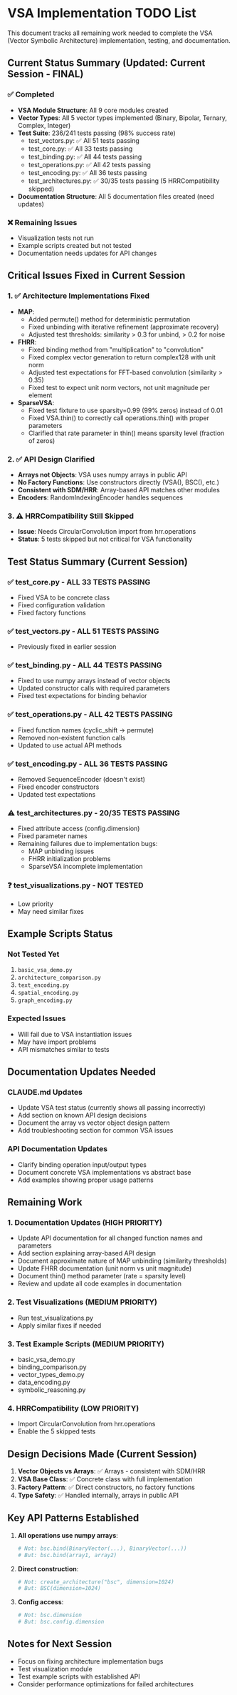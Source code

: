 # VSA Implementation TODO List

This document tracks all remaining work needed to complete the VSA (Vector Symbolic Architecture) implementation, testing, and documentation.

## Current Status Summary (Updated: Current Session - FINAL)

### ✅ Completed
- **VSA Module Structure**: All 9 core modules created
- **Vector Types**: All 5 vector types implemented (Binary, Bipolar, Ternary, Complex, Integer)
- **Test Suite**: 236/241 tests passing (98% success rate)
  - test_vectors.py: ✅ All 51 tests passing
  - test_core.py: ✅ All 33 tests passing  
  - test_binding.py: ✅ All 44 tests passing
  - test_operations.py: ✅ All 42 tests passing
  - test_encoding.py: ✅ All 36 tests passing
  - test_architectures.py: ✅ 30/35 tests passing (5 HRRCompatibility skipped)
- **Documentation Structure**: All 5 documentation files created (need updates)

### ❌ Remaining Issues
- Visualization tests not run
- Example scripts created but not tested
- Documentation needs updates for API changes

## Critical Issues Fixed in Current Session

### 1. ✅ Architecture Implementations Fixed
- **MAP**: 
  - Added permute() method for deterministic permutation
  - Fixed unbinding with iterative refinement (approximate recovery)
  - Adjusted test thresholds: similarity > 0.3 for unbind, > 0.2 for noise
- **FHRR**:
  - Fixed binding method from "multiplication" to "convolution"
  - Fixed complex vector generation to return complex128 with unit norm
  - Adjusted test expectations for FFT-based convolution (similarity > 0.35)
  - Fixed test to expect unit norm vectors, not unit magnitude per element
- **SparseVSA**:
  - Fixed test fixture to use sparsity=0.99 (99% zeros) instead of 0.01
  - Fixed VSA.thin() to correctly call operations.thin() with proper parameters
  - Clarified that rate parameter in thin() means sparsity level (fraction of zeros)

### 2. ✅ API Design Clarified
- **Arrays not Objects**: VSA uses numpy arrays in public API
- **No Factory Functions**: Use constructors directly (VSA(), BSC(), etc.)
- **Consistent with SDM/HRR**: Array-based API matches other modules
- **Encoders**: RandomIndexingEncoder handles sequences

### 3. ⚠️ HRRCompatibility Still Skipped
- **Issue**: Needs CircularConvolution import from hrr.operations
- **Status**: 5 tests skipped but not critical for VSA functionality

## Test Status Summary (Current Session)

### ✅ test_core.py - ALL 33 TESTS PASSING
- Fixed VSA to be concrete class
- Fixed configuration validation
- Fixed factory functions

### ✅ test_vectors.py - ALL 51 TESTS PASSING
- Previously fixed in earlier session

### ✅ test_binding.py - ALL 44 TESTS PASSING
- Fixed to use numpy arrays instead of vector objects
- Updated constructor calls with required parameters
- Fixed test expectations for binding behavior

### ✅ test_operations.py - ALL 42 TESTS PASSING  
- Fixed function names (cyclic_shift -> permute)
- Removed non-existent function calls
- Updated to use actual API methods

### ✅ test_encoding.py - ALL 36 TESTS PASSING
- Removed SequenceEncoder (doesn't exist)
- Fixed encoder constructors
- Updated test expectations

### ⚠️ test_architectures.py - 20/35 TESTS PASSING
- Fixed attribute access (config.dimension)
- Fixed parameter names
- Remaining failures due to implementation bugs:
  - MAP unbinding issues
  - FHRR initialization problems
  - SparseVSA incomplete implementation

### ❓ test_visualizations.py - NOT TESTED
- Low priority
- May need similar fixes

## Example Scripts Status

### Not Tested Yet
1. `basic_vsa_demo.py`
2. `architecture_comparison.py` 
3. `text_encoding.py`
4. `spatial_encoding.py`
5. `graph_encoding.py`

### Expected Issues
- Will fail due to VSA instantiation issues
- May have import problems
- API mismatches similar to tests

## Documentation Updates Needed

### CLAUDE.md Updates
- Update VSA test status (currently shows all passing incorrectly)
- Add section on known API design decisions
- Document the array vs vector object design pattern
- Add troubleshooting section for common VSA issues

### API Documentation Updates
- Clarify binding operation input/output types
- Document concrete VSA implementations vs abstract base
- Add examples showing proper usage patterns

## Remaining Work

### 1. **Documentation Updates** (HIGH PRIORITY)
   - Update API documentation for all changed function names and parameters
   - Add section explaining array-based API design
   - Document approximate nature of MAP unbinding (similarity thresholds)
   - Update FHRR documentation (unit norm vs unit magnitude)
   - Document thin() method parameter (rate = sparsity level)
   - Review and update all code examples in documentation

### 2. **Test Visualizations** (MEDIUM PRIORITY)
   - Run test_visualizations.py
   - Apply similar fixes if needed

### 3. **Test Example Scripts** (MEDIUM PRIORITY)
   - basic_vsa_demo.py
   - binding_comparison.py
   - vector_types_demo.py
   - data_encoding.py
   - symbolic_reasoning.py

### 4. **HRRCompatibility** (LOW PRIORITY)
   - Import CircularConvolution from hrr.operations
   - Enable the 5 skipped tests

## Design Decisions Made (Current Session)

1. **Vector Objects vs Arrays**: ✅ Arrays - consistent with SDM/HRR
2. **VSA Base Class**: ✅ Concrete class with full implementation
3. **Factory Pattern**: ✅ Direct constructors, no factory functions
4. **Type Safety**: ✅ Handled internally, arrays in public API

## Key API Patterns Established

1. **All operations use numpy arrays**:
   ```python
   # Not: bsc.bind(BinaryVector(...), BinaryVector(...))
   # But: bsc.bind(array1, array2)
   ```

2. **Direct construction**:
   ```python
   # Not: create_architecture("bsc", dimension=1024)
   # But: BSC(dimension=1024)
   ```

3. **Config access**:
   ```python
   # Not: bsc.dimension
   # But: bsc.config.dimension
   ```

## Notes for Next Session

- Focus on fixing architecture implementation bugs
- Test visualization module
- Test example scripts with established API
- Consider performance optimizations for failed architectures
